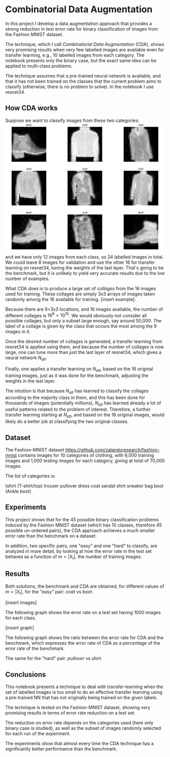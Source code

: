 # Combinatorial Data Augmentation

In this project I develop a data augmentation approach that provides a strong reduction in test error rate for binary classification of images from the Fashion MNIST dataset.

The technique, which I call _Combinatorial Data Augmentation_ (CDA), shows very promising results when very few labelled images are available even for transfer learning, e.g., 10 labelled images from each category. The notebook presents only the binary case, but the exact same idea can be applied to multi-class problems. 

The technique assumes that a pre-trained neural network is available, and that it has not been trained on the classes that the current problem aims to classify (otherwise, there is no problem to solve). In the notebook I use resnet34.

## How CDA works

Suppose we want to classify images from these two categories: ![alt text](https://github.com/martin-merener/deep_learning/blob/master/combinatorial_data_augmentation/images/project4_images_easy_pair.JPG) and we have only 12 images from each class, so 24 labelled images in total. We could leave 8 images for validation and use the other 16 for transfer learning on resnet34, tuning the weights of the last layer. That's going to be the benchmark, but it is unlikely to yield very accurate results due to the low number of examples.

What CDA does is to produce a large set of _collages_ from the 16 images used for training. These collages are simply 3x3 arrays of images taken randomly among the 16 available for training. [insert example].

Because there are 9=3x3 locations, and 16 images available, the number of different collages is $16^9>10^10$. We would obviously not consider all possible collages, but only a subset large enough, say around 50,000. The label of a collage is given by the class that occurs the most among the 9 images in it.

Once the desired number of collages is generated, a transfer learning from resnet34 is applied using them, and because the number of collages is now large, one can tune more than just the last layer of resnet34, which gives a neural network $N_{alt}$. 

Finally, one applies a transfer learning on $N_{alt}$, based on the 16 original training images, just as it was done for the benchmark, adjusting the weights in the last layer. 

The intuition is that because $N_{alt}$ has learned to classify the collages according to the majority class in them, and this has been done for thousands of images (potentially millions), $N_{alt}$ has learned already a lot of useful patterns related to the problem of interest. Therefore, a further transfer learning starting at $N_{alt}$, and based on the 16 original images, would likely do a better job at classifying the two original classes. 

## Dataset

The Fashion-MNIST dataset https://github.com/zalandoresearch/fashion-mnist contains images for 10 categories of clothing, with 6,000 training images and 1,000 testing images for each category, giving at total of 70,000 images.

The list of categories is:

tshirt (T-shirt/top)
trouser
pullover
dress
coat
sandal
shirt
sneaker
bag
boot (Ankle boot)

## Experiments

This project shows that for the 45 possible binary classification problems induced by the Fashion MNIST dataset (which has 10 classes, therefore 45 possible un-ordered pairs), the CDA approach achieves a much smaller error rate than the benchmark on a dataset.

In addition, two specific pairs, one "easy" and one "hard" to classify, are analyzed in more detail, by looking at how the error rate in the test set behaves as a function of $m=|X_t|$, the number of training images.

## Results

Both solutions, the benchmark and CDA are obtained, for different values of $m=|X_t|$, for the "easy" pair: _coat_ vs _boot_. 

[insert images]

The following graph shows the error rate on a test set having 1000 images for each class.

[insert graph]

The following graph shows the ratio between the error rate for CDA and the benchmark, which expresses the error rate of CDA as a percentage of the error rate of the benchmark. 

The same for the "hard" pair: _pullover_ vs _shirt_.



## Conclusions

This notebook presents a technique to deal with transfer-learning when the set of labelled images is too small to do an effective transfer learning using a pre-trained NN that has not originally being trained on the given labels.

The technique is tested on the Fashion-MNIST dataset, showing very promising results in terms of error rate reduction on a test set.

The reduction on error rate depends on the categories used (here only binary case is studied), as well as the subset of images randomly selected for each run of the experiment.

The experiments show that almost every time the CDA technique has a significantly better performance than the benchmark.
